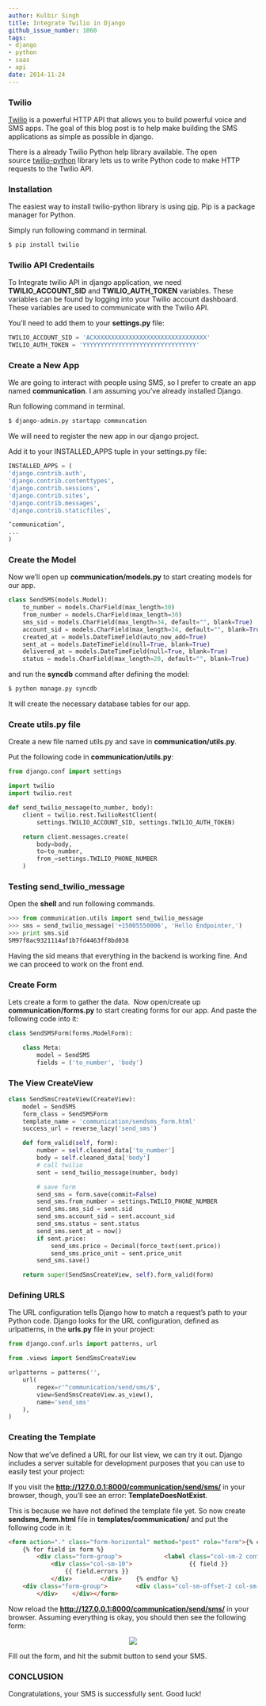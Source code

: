 ```yaml
---
author: Kulbir Singh
title: Integrate Twilio in Django
github_issue_number: 1060
tags:
- django
- python
- saas
- api
date: 2014-11-24
---
```


### Twilio

[Twilio](https://www.twilio.com/) is a powerful HTTP API that allows you to build powerful voice and SMS apps. The goal of this blog post is to help make building the SMS applications as simple as possible in django.

There is a already Twilio Python help library available. The open source [twilio-python](https://github.com/twilio/twilio-python) library lets us to write Python code to make HTTP requests to the Twilio API.

### Installation

The easiest way to install twilio-python library is using [pip](http://pip.readthedocs.org/en/latest/quickstart.html). Pip is a package manager for Python.

Simply run following command in terminal.

```bash
$ pip install twilio
```

### Twilio API Credentails

To Integrate twilio API in django application, we need **TWILIO_ACCOUNT_SID** and **TWILIO_AUTH_TOKEN** variables. These variables can be found by logging into your Twilio account dashboard. These variables are used to communicate with the Twilio API.

You’ll need to add them to your **settings.py** file:

```python
TWILIO_ACCOUNT_SID = 'ACXXXXXXXXXXXXXXXXXXXXXXXXXXXXXXXX'
TWILIO_AUTH_TOKEN = 'YYYYYYYYYYYYYYYYYYYYYYYYYYYYYYYY'
```

### Create a New App

We are going to interact with people using SMS, so I prefer to create an app named **communication**. I am assuming you’ve already installed Django.

Run following command in terminal.

```bash
$ django-admin.py startapp communcation
```

We will need to register the new app in our django project.

Add it to your INSTALLED_APPS tuple in your settings.py file:

```python
INSTALLED_APPS = (
'django.contrib.auth',
'django.contrib.contenttypes',
'django.contrib.sessions',
'django.contrib.sites',
'django.contrib.messages',
'django.contrib.staticfiles',

‘communication’,
...
)
```

### Create the Model

Now we’ll open up **communication/models.py** to start creating models for our app.

```python
class SendSMS(models.Model):
    to_number = models.CharField(max_length=30)
    from_number = models.CharField(max_length=30)
    sms_sid = models.CharField(max_length=34, default="", blank=True)
    account_sid = models.CharField(max_length=34, default="", blank=True)
    created_at = models.DateTimeField(auto_now_add=True)
    sent_at = models.DateTimeField(null=True, blank=True)
    delivered_at = models.DateTimeField(null=True, blank=True)
    status = models.CharField(max_length=20, default="", blank=True)

```

and run the **syncdb** command after defining the model:

```bash
$ python manage.py syncdb
```

It will create the necessary database tables for our app.

### Create utils.py file

Create a new file named utils.py and save in **communication/utils.py**.

Put the following code in **communication/utils.py**:

```python
from django.conf import settings

import twilio
import twilio.rest

def send_twilio_message(to_number, body):
    client = twilio.rest.TwilioRestClient(
        settings.TWILIO_ACCOUNT_SID, settings.TWILIO_AUTH_TOKEN)

    return client.messages.create(
        body=body,
        to=to_number,
        from_=settings.TWILIO_PHONE_NUMBER
    )

```

### Testing send_twilio_message

Open the **shell** and run following commands.

```python
>>> from communication.utils import send_twilio_message
>>> sms = send_twilio_message('+15005550006', 'Hello Endpointer,')
>>> print sms.sid
SM97f8ac9321114af1b7fd4463ff8bd038
```

Having the sid means that everything in the backend is working fine. And we can proceed to work on the front end.

### Create Form

Lets create a form to gather the data.  Now open/create up **communication/forms.py** to start creating forms for our app. And paste the following code into it:

```python
class SendSMSForm(forms.ModelForm):

    class Meta:
        model = SendSMS
        fields = ('to_number', 'body')

```

### The View CreateView

```python
class SendSmsCreateView(CreateView):
    model = SendSMS
    form_class = SendSMSForm
    template_name = 'communication/sendsms_form.html'
    success_url = reverse_lazy('send_sms')

    def form_valid(self, form):
        number = self.cleaned_data['to_number']
        body = self.cleaned_data['body']
        # call twilio
        sent = send_twilio_message(number, body)

        # save form
        send_sms = form.save(commit=False)
        send_sms.from_number = settings.TWILIO_PHONE_NUMBER
        send_sms.sms_sid = sent.sid
        send_sms.account_sid = sent.account_sid
        send_sms.status = sent.status
        send_sms.sent_at = now()
        if sent.price:
            send_sms.price = Decimal(force_text(sent.price))
            send_sms.price_unit = sent.price_unit
        send_sms.save()

    return super(SendSmsCreateView, self).form_valid(form)

```

### Defining URLS

The URL configuration tells Django how to match a request’s path to your Python code. Django looks for the URL configuration, defined as urlpatterns, in the **urls.py** file in your project:

```python
from django.conf.urls import patterns, url

from .views import SendSmsCreateView

urlpatterns = patterns('',
    url(
        regex=r'^communication/send/sms/$',
        view=SendSmsCreateView.as_view(),
        name='send_sms'
    ),
)
```

### Creating the Template

Now that we’ve defined a URL for our list view, we can try it out. Django includes a server suitable for development purposes that you can use to easily test your project:

If you visit the **http://127.0.0.1:8000/communication/send/sms/** in your browser, though, you’ll see an error: **TemplateDoesNotExist**.

This is because we have not defined the template file yet. So now create **sendsms_form.html** file in **templates/communication/** and put the following code in it:

```html
<form action="." class="form-horizontal" method="post" role="form">{% csrf_token %}
    {% for field in form %}
        <div class="form-group">            <label class="col-sm-2 control-label" for="inputEmail3">{{ field.label_tag }}</label>
            <div class="col-sm-10">                {{ field }}
                {{ field.errors }}
            </div>        </div>    {% endfor %}
    <div class="form-group">        <div class="col-sm-offset-2 col-sm-10">            <button class="btn btn-default" type="submit">Submit</button>
        </div>    </div></form>
```

Now reload the **http://127.0.0.1:8000/communication/send/sms/** in your browser. Assuming everything is okay, you should then see the following form:

<div class="separator" style="clear: both; text-align: center;"><a href="/blog/2014/11/integrate-twilio-in-django/image-0-big.png" imageanchor="1" style="margin-left: 1em; margin-right: 1em;"><img border="0" src="/blog/2014/11/integrate-twilio-in-django/image-0.png"/></a></div>

Fill out the form, and hit the submit button to send your SMS.

### CONCLUSION

Congratulations, your SMS is successfully sent. Good luck!
